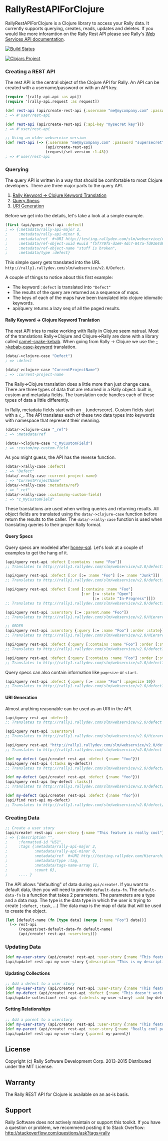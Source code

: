 # RallyRestAPIForClojure

RallyRestAPIForClojure is a Clojure library to access your Rally data. It currently supports querying, creates, reads, updates and deletes. If you would like more inforamtion on the Rally Rest API please see Rally's [Web Services API documentation](https://rally1.rallydev.com/slm/doc/webservice).

[![Build Status](https://travis-ci.org/RallyTools/RallyRestAPIForClojure.svg?branch=master)](https://travis-ci.org/RallyTools/RallyRestAPIForClojure)

[![Clojars Project](http://clojars.org/com.rallydev/clj-rally/latest-version.svg)](http://clojars.org/com.rallydev/clj-rally)

### Creating a REST API
The rest API is the central object of the Clojure API for Rally. An API can be created with a username/password
or with an API key.

```clojure
(require '[rally-api.api :as api])
(require '[rally-api.request :as request])

(def rest-api (api/create-rest-api {:username "me@mycompany.com" :password "supersecret"}))
; => #'user/rest-api

(def rest-api (api/create-rest-api {:api-key "mysecret key"}))
; => #'user/rest-api

;; Using an older webservice version
(def rest-api (-> {:username "me@mycompany.com" :password "supersecret"}
                  (api/create-rest-api)
                  (request/set-version :1.43))
; => #'user/rest-api
```

### Querying
The query API is written in a way that should be comfortable to most Clojure developers. There are three major parts to the query API.

1. [Rally Keyword -> Clojure Keyword Translation](#rally-keyword---clojure-keyword-tranlation)
2. [Query Specs](#query-specs)
3. [URI Generation](#uri-generation)

Before we get into the details, let's take a look at a simple example.

```clojure
(first (api/query rest-api :defect)
; => {:metadata/rally-api-major 2,
;     :metadata/rally-api-minor 0,
;     :metadata/ref  #<URI http://testing.rallydev.com/slm/webservice/v2.0/defect/12345,
;     :metadata/ref-object-uuid #uuid "f5f770f5-d1e9-4dc7-847a-fd9164d93127",
;     :metadata/ref-object-name "stuff is broken",
;     :metadata/type :defect}
```

This simple query gets translated into the URL `http://rally1.rallydev.com/slm/webservice/v2.0/Defect`.

A couple of things to notice about this first example:
* The keyword `:defect` is translated into `"Defect"`
* The results of the query are returned as a sequence of maps.
* The keys of each of the maps have been translated into clojure idiomatic keywords.
* api/query returns a lazy seq of all the paged results.

#### Rally Keyword -> Clojure Keyword Tranlation
The rest API tries to make working with Rally in Clojure seem natrual. Most of the translations Rally->Clojure and Clojure->Rally are done with a library called [camel-snake-kebab](https://github.com/qerub/camel-snake-kebab).
When going from Rally -> Clojure we use the [->kebab-case-keyword](https://github.com/qerub/camel-snake-kebab/blob/stable/src/camel_snake_kebab/core.cljx#L20) translation.

```clojure
(data/->clojure-case "Defect")
; => :defect

(data/->clojure-case "CurrentProjectName")
; => :current-project-name
```

The Rally->Clojure translation does a little more than just change case. There are three types of data that are returned in a Rally object: built in, custom and metadata fields.
The translation code handles each of these types of data a little differently.

In Rally, metadata fields start with an `_` (underscore). Custom fields start with a `c_`. The API translates each of these two data types into keywords with namespace that
represent their meaning.

```clojure
(data/->clojure-case "_ref")
; => :metadata/ref

(data/->clojure-case "c_MyCustomField")
; => :custom/my-custom-field
```

As you might guess, the API has the reverse function.

```clojure
(data/->rally-case :defect)
; => "Defect"
(data/->rally-case :current-project-name)
; => "CurrentProjectName"
(data/->rally-case :metadata/ref)
; => "_ref"
(data/->rally-case :custom/my-custom-field)
; => "c_MyCustomField"
```

These translations are used when writing queries and returning results. All object fields are translated using the `data/->clojure-case` function before return the results to the caller. The `data/->rally-case` function is used when translating queries to their proper Rally format.

#### Query Specs
Query specs are modeled after [honey-sql](https://github.com/jkk/honeysql). Let's look at a couple of examples to get the hang of it.

```clojure
(api/query rest-api :defect [:contains :name "Foo"])
;; Translates to http://rally1.rallydev.com/slm/webservice/v2.0/defect?query=(Name contains "Foo")

(api/query rest-api :defect [:or [:= :name "Foo"] [:= :name "Junk"]])
;; Translates to http://rally1.rallydev.com/slm/webservice/v2.0/defect?query=((Name = "Foo") OR (Name = "Junk"))

(api/query rest-api :defect [:and [:contains :name "Foo"]
                                  [:or [:= :state "Open"]
                                       [:= :state "In-Progress"]]])
;; Translates to http://rally1.rallydev.com/slm/webservice/v2.0/defect?query=((Name contains "Foo") AND ((State = "Open") OR (State = "In-Progress")))

(api/query rest-api :userstory [:= :parent.name "Foo"])
;; Translates to http://rally1.rallydev.com/slm/webservice/v2.0/HierarchicalRequirement?query=(Parent.Name = "Foo")

;; ORDER
(api/query rest-api :userstory {:query [:= :name "Foo"] :order :state})
;; Translates to http://rally1.rallydev.com/slm/webservice/v2.0/HierarchicalRequirement?query=(Name = "Foo")&order="State"

(api/query rest-api :defect {:query [:contains :name "Foo"] :order [:state :name]})
;; Translates to http://rally1.rallydev.com/slm/webservice/v2.0/defect?query=(Name contains "Foo")&order="State,Name"

(api/query rest-api :defect {:query [:contains :name "Foo"] :order [:state [:name :desc]]})
;; Translates to http://rally1.rallydev.com/slm/webservice/v2.0/defect?query=(Name contains "Foo")&order="State,Name desc"
```

Query specs can also contain information like `pagesize` or `start`.

```clojure
(api/query rest-api :defect {:query [:= :name "Foo"] :pagesize 10})
;; Translates to http://rally1.rallydev.com/slm/webservice/v2.0/defect?query=(Name = "Foo")&pagesize=10
```

#### URI Generation
Almost anything reasonable can be used as an URI in the API.

```clojure
(api/query rest-api :defect)
;; Translates to http://rally1.rallydev.com/slm/webservice/v2.0/defect

(api/query rest-api :userstory)
;; Translates to http://rally1.rallydev.com/slm/webservice/v2.0/HierarchicalRequirement

(api/query rest-api "http://rally1.rallydev.com/slm/webservice/v2.0/defect")
;; Translates to http://rally1.rallydev.com/slm/webservice/v2.0/defect

(def my-defect (api/create! rest-api :defect {:name "foo"}))
(api/query rest-api (:tasks my-defect))
;; Translates to http://rally1.rallydev.com/slm/webservice/v2.0/defect/123/tasks

(def my-defect (api/create! rest-api :defect {:name "foo"}))
(api/query rest-api [my-defect :tasks])
;; Translates to http://rally1.rallydev.com/slm/webservice/v2.0/defect/123/tasks

(def my-defect (api/create! rest-api :defect {:name "foo"}))
(api/find rest-api my-defect)
;; Translates to http://rally1.rallydev.com/slm/webservice/v2.0/defect/123
```

### Creating Data
```clojure
;; Create a user story
(api/create! rest-api :user-story {:name "This feature is really cool"})
; => {:description "",
;     :formatted-id "US1",
;     :tags {:metadata/rally-api-major 2,
;            :metadata/rally-api-minor 0,
;            :metadata/ref  #<URI http://testing.rallydev.com/HierarchicalRequirement/1234/Tags,
;            :metadata/type :tag,
;            :metadata/tags-name-array [],
;            :count 0},
;     .... }
```
The API allows "defaulting" of data during `api/create!`. If you want to default data, then you will need to provide `default-data-fn`. The `default-data-fn` is a function
that takes 2 parameters. The parameters are a type and a data map. The type is the data type in which the user is trying to create (`:defect`, `:task`, ...) The data map is the map of data that will be used to create the object.
```clojure
(let [default-name (fn [type data] (merge {:name "Foo"} data))]
  (-> rest-api
      (request/set-default-data-fn default-name)
      (api/create! rest-api :userstory)))
```

### Updating Data
```clojure
(def my-user-story (api/create! rest-api :user-story {:name "This feature is really cool"}))
(api/update! rest-api my-user-story {:description "This is my description"})
```

#### Updating Collections
```clojure
;; Add a defect to a user story
(def my-user-story (api/create! rest-api :user-story {:name "This feature is really cool"}))
(def my-defect (api/create! rest-api :defect {:name "This doesn't work correctly"}))
(api/update-collection! rest-api (:defects my-user-story) :add [my-defect])
```

#### Setting Relationships
```clojure
;; Add a parent to a userstory
(def my-user-story (api/create! rest-api :user-story {:name "This feature is really cool"}))
(def my-parent (api/create! rest-api :user-story {:name "Really cool parent"}))
(api/update! rest-api my-user-story {:parent my-parent})
```

## License

Copyright (c) Rally Software Development Corp. 2013-2015 Distributed under the MIT License.

## Warranty

The Rally REST API for Clojure is available on an as-is basis. 

## Support

Rally Software does not actively maintain or support this toolkit.  If you have a question or problem, we recommend posting it to Stack Overflow: http://stackoverflow.com/questions/ask?tags=rally


